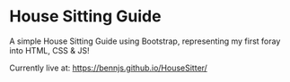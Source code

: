 # House Sitting Guide


A simple House Sitting Guide using Bootstrap, representing my first foray into HTML, CSS & JS!

Currently live at: https://bennjs.github.io/HouseSitter/
